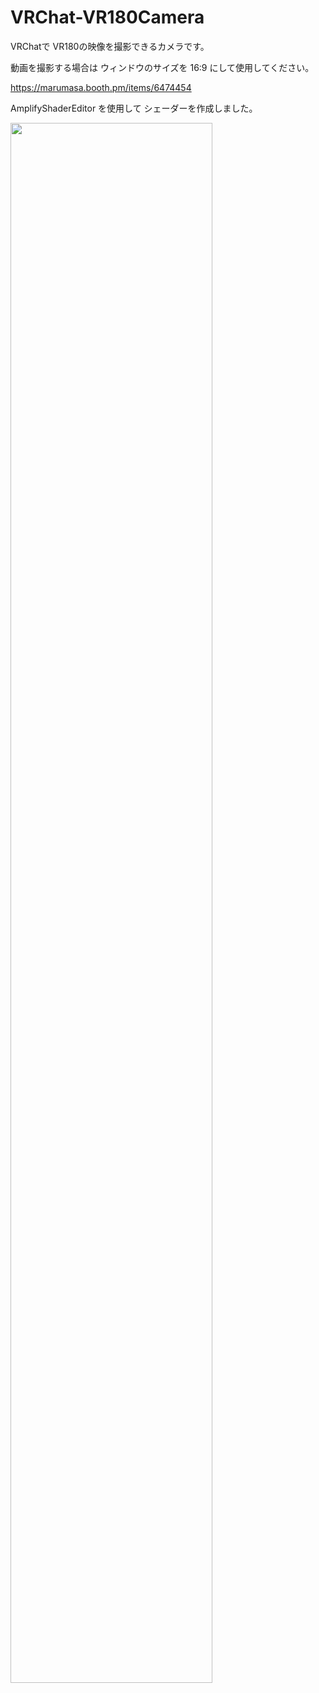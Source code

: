 # VRChat-VR180Camera

VRChatで VR180の映像を撮影できるカメラです。

動画を撮影する場合は ウィンドウのサイズを 16:9 にして使用してください。

<https://marumasa.booth.pm/items/6474454>

AmplifyShaderEditor を使用して シェーダーを作成しました。

<img src="./ScreenshotASE.png" width="80%" />
